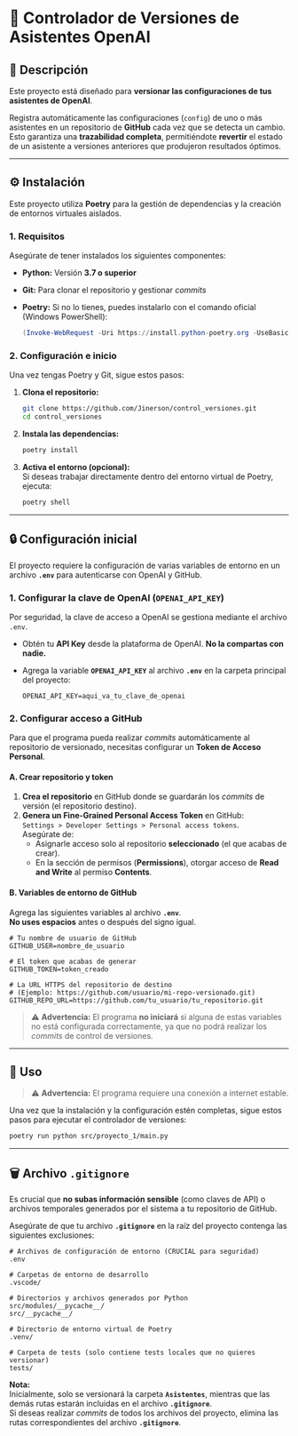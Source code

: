 # 🤖 Controlador de Versiones de Asistentes OpenAI

## 📖 Descripción

Este proyecto está diseñado para **versionar las configuraciones de tus asistentes de OpenAI**.

Registra automáticamente las configuraciones (`config`) de uno o más asistentes en un repositorio de **GitHub** cada vez que se detecta un cambio.  
Esto garantiza una **trazabilidad completa**, permitiéndote **revertir** el estado de un asistente a versiones anteriores que produjeron resultados óptimos.

---

## ⚙️ Instalación

Este proyecto utiliza **Poetry** para la gestión de dependencias y la creación de entornos virtuales aislados.

### 1. Requisitos

Asegúrate de tener instalados los siguientes componentes:

- **Python:** Versión **3.7 o superior**  
- **Git:** Para clonar el repositorio y gestionar *commits*  
- **Poetry:** Si no lo tienes, puedes instalarlo con el comando oficial (Windows PowerShell):

  ```powershell
  (Invoke-WebRequest -Uri https://install.python-poetry.org -UseBasicParsing).Content | python -
  ```

### 2. Configuración e inicio

Una vez tengas Poetry y Git, sigue estos pasos:

1. **Clona el repositorio:**
   ```bash
   git clone https://github.com/Jinerson/control_versiones.git
   cd control_versiones
   ```

2. **Instala las dependencias:**
   ```bash
   poetry install
   ```

3. **Activa el entorno (opcional):**  
   Si deseas trabajar directamente dentro del entorno virtual de Poetry, ejecuta:
   ```bash
   poetry shell
   ```

---

## 🔒 Configuración inicial

El proyecto requiere la configuración de varias variables de entorno en un archivo **`.env`** para autenticarse con OpenAI y GitHub.

### 1. Configurar la clave de OpenAI (`OPENAI_API_KEY`)

Por seguridad, la clave de acceso a OpenAI se gestiona mediante el archivo `.env`.

- Obtén tu **API Key** desde la plataforma de OpenAI. **No la compartas con nadie.**
- Agrega la variable **`OPENAI_API_KEY`** al archivo **`.env`** en la carpeta principal del proyecto:

  ```
  OPENAI_API_KEY=aqui_va_tu_clave_de_openai
  ```

### 2. Configurar acceso a GitHub

Para que el programa pueda realizar *commits* automáticamente al repositorio de versionado, necesitas configurar un **Token de Acceso Personal**.

#### A. Crear repositorio y token

1. **Crea el repositorio** en GitHub donde se guardarán los *commits* de versión (el repositorio destino).  
2. **Genera un Fine-Grained Personal Access Token** en GitHub:  
   `Settings > Developer Settings > Personal access tokens`.  
   Asegúrate de:
   - Asignarle acceso solo al repositorio **seleccionado** (el que acabas de crear).
   - En la sección de permisos (**Permissions**), otorgar acceso de **Read and Write** al permiso **Contents**.

#### B. Variables de entorno de GitHub

Agrega las siguientes variables al archivo **`.env`**.  
**No uses espacios** antes o después del signo igual.

```
# Tu nombre de usuario de GitHub
GITHUB_USER=nombre_de_usuario

# El token que acabas de generar
GITHUB_TOKEN=token_creado

# La URL HTTPS del repositorio de destino
# (Ejemplo: https://github.com/usuario/mi-repo-versionado.git)
GITHUB_REPO_URL=https://github.com/tu_usuario/tu_repositorio.git
```

> ⚠️ **Advertencia:** El programa **no iniciará** si alguna de estas variables no está configurada correctamente, ya que no podrá realizar los *commits* de control de versiones.

---

## 🚀 Uso

> ⚠️ **Advertencia:** El programa requiere una conexión a internet estable.

Una vez que la instalación y la configuración estén completas, sigue estos pasos para ejecutar el controlador de versiones:

```bash
poetry run python src/proyecto_1/main.py
```

---

## 🗑️ Archivo `.gitignore`

Es crucial que **no subas información sensible** (como claves de API) o archivos temporales generados por el sistema a tu repositorio de GitHub.  

Asegúrate de que tu archivo **`.gitignore`** en la raíz del proyecto contenga las siguientes exclusiones:

```
# Archivos de configuración de entorno (CRUCIAL para seguridad)
.env

# Carpetas de entorno de desarrollo
.vscode/

# Directorios y archivos generados por Python
src/modules/__pycache__/
src/__pycache__/

# Directorio de entorno virtual de Poetry
.venv/

# Carpeta de tests (solo contiene tests locales que no quieres versionar)
tests/
```

**Nota:**  
Inicialmente, solo se versionará la carpeta **`Asistentes`**, mientras que las demás rutas estarán incluidas en el archivo **`.gitignore`**.  
Si deseas realizar *commits* de todos los archivos del proyecto, elimina las rutas correspondientes del archivo **`.gitignore`**.
